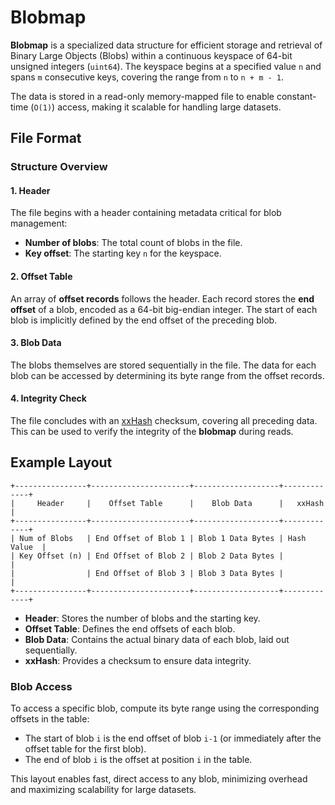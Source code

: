 # Blobmap

**Blobmap** is a specialized data structure for efficient storage and retrieval of Binary Large Objects (Blobs) within a continuous keyspace of 64-bit unsigned integers (`uint64`). The keyspace begins at a specified value `n` and spans `m` consecutive keys, covering the range from `n` to `n + m - 1`.

The data is stored in a read-only memory-mapped file to enable constant-time (`O(1)`) access, making it scalable for handling large datasets.

## File Format

### Structure Overview

#### 1. Header
The file begins with a header containing metadata critical for blob management:
- **Number of blobs**: The total count of blobs in the file.
- **Key offset**: The starting key `n` for the keyspace.

#### 2. Offset Table
An array of **offset records** follows the header. Each record stores the **end offset** of a blob, encoded as a 64-bit big-endian integer. The start of each blob is implicitly defined by the end offset of the preceding blob.

#### 3. Blob Data
The blobs themselves are stored sequentially in the file. The data for each blob can be accessed by determining its byte range from the offset records.

#### 4. Integrity Check
The file concludes with an [xxHash](https://xxhash.com/) checksum, covering all preceding data. This can be used to verify the integrity of the **blobmap** during reads.

## Example Layout

```
+----------------+----------------------+-------------------+-------------+
|     Header     |    Offset Table      |    Blob Data      |   xxHash    |
+----------------+----------------------+-------------------+-------------+
| Num of Blobs   | End Offset of Blob 1 | Blob 1 Data Bytes | Hash Value  |
| Key Offset (n) | End Offset of Blob 2 | Blob 2 Data Bytes |             |
|                | End Offset of Blob 3 | Blob 3 Data Bytes |             |
+----------------+----------------------+-------------------+-------------+
```

- **Header**: Stores the number of blobs and the starting key.
- **Offset Table**: Defines the end offsets of each blob.
- **Blob Data**: Contains the actual binary data of each blob, laid out sequentially.
- **xxHash**: Provides a checksum to ensure data integrity.

### Blob Access
To access a specific blob, compute its byte range using the corresponding offsets in the table:
- The start of blob `i` is the end offset of blob `i-1` (or immediately after the offset table for the first blob).
- The end of blob `i` is the offset at position `i` in the table.

This layout enables fast, direct access to any blob, minimizing overhead and maximizing scalability for large datasets.
